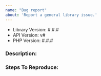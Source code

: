 ```yaml
---
name: "Bug report"
about: 'Report a general library issue.'
---
```



- Library Version: #.#.#
- API Version: v#
- PHP Version: #.#.#

### Description:


### Steps To Reproduce:
